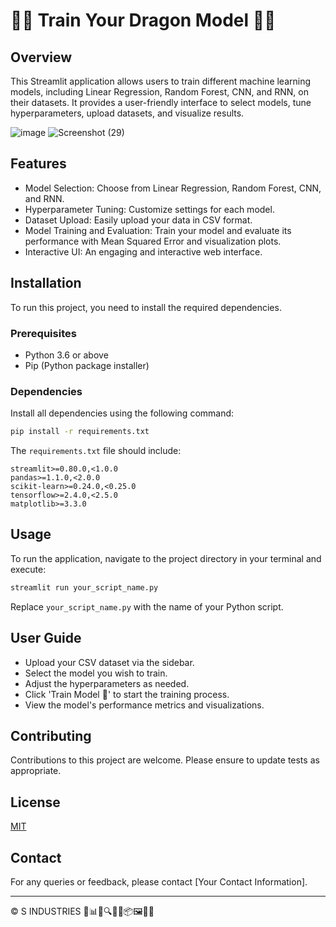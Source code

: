 # 🚀🐉 Train Your Dragon Model 🐉🚀

## Overview
This Streamlit application allows users to train different machine learning models, including Linear Regression, Random Forest, CNN, and RNN, on their datasets. It provides a user-friendly interface to select models, tune hyperparameters, upload datasets, and visualize results.

![image](https://github.com/CreateJas/Train-your-dragon-model/assets/91935368/b3e29d89-5070-4af6-ad79-96f11afdb194)
![Screenshot (29)](https://github.com/CreateJas/Train-your-dragon-model/assets/91935368/0a60cc73-8ef7-4257-8437-7cdb99f2d0b7)




## Features
- Model Selection: Choose from Linear Regression, Random Forest, CNN, and RNN.
- Hyperparameter Tuning: Customize settings for each model.
- Dataset Upload: Easily upload your data in CSV format.
- Model Training and Evaluation: Train your model and evaluate its performance with Mean Squared Error and visualization plots.
- Interactive UI: An engaging and interactive web interface.

## Installation

To run this project, you need to install the required dependencies.

### Prerequisites
- Python 3.6 or above
- Pip (Python package installer)

### Dependencies
Install all dependencies using the following command:
```bash
pip install -r requirements.txt
```

The `requirements.txt` file should include:
```
streamlit>=0.80.0,<1.0.0
pandas>=1.1.0,<2.0.0
scikit-learn>=0.24.0,<0.25.0
tensorflow>=2.4.0,<2.5.0
matplotlib>=3.3.0
```

## Usage

To run the application, navigate to the project directory in your terminal and execute:

```bash
streamlit run your_script_name.py
```

Replace `your_script_name.py` with the name of your Python script.

## User Guide
- Upload your CSV dataset via the sidebar.
- Select the model you wish to train.
- Adjust the hyperparameters as needed.
- Click 'Train Model 🚀' to start the training process.
- View the model's performance metrics and visualizations.

## Contributing
Contributions to this project are welcome. Please ensure to update tests as appropriate.

## License
[MIT](https://choosealicense.com/licenses/mit/)

## Contact
For any queries or feedback, please contact [Your Contact Information].

---

© S INDUSTRIES 🚀📊🧮🔍🚧🧱📦🖼️🧩📜
```
